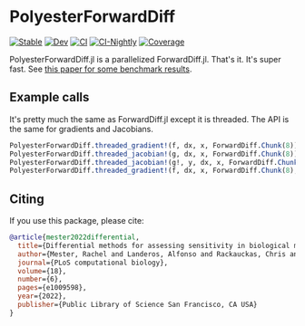 # PolyesterForwardDiff

[![Stable](https://img.shields.io/badge/docs-stable-blue.svg)](https://JuliaSIMD.github.io/Polyester.jl/stable)
[![Dev](https://img.shields.io/badge/docs-dev-blue.svg)](https://JuliaSIMD.github.io/Polyester.jl/dev)
[![CI](https://github.com/JuliaSIMD/Polyester.jl/actions/workflows/CI.yml/badge.svg)](https://github.com/JuliaSIMD/Polyester.jl/actions/workflows/CI.yml)
[![CI-Nightly](https://github.com/JuliaSIMD/Polyester.jl/actions/workflows/CI-julia-nightly.yml/badge.svg)](https://github.com/JuliaSIMD/Polyester.jl/actions/workflows/CI-julia-nightly.yml)
[![Coverage](https://codecov.io/gh/JuliaSIMD/Polyester.jl/branch/master/graph/badge.svg)](https://codecov.io/gh/JuliaSIMD/Polyester.jl)


PolyesterForwardDiff.jl is a parallelized ForwardDiff.jl. That's it. It's super fast. See [this paper for some benchmark results](https://www.biorxiv.org/content/10.1101/2021.11.15.468697v1.abstract).

## Example calls

It's pretty much the same as ForwardDiff.jl except it is threaded. The API is the same for gradients and Jacobians.

```julia
PolyesterForwardDiff.threaded_gradient!(f, dx, x, ForwardDiff.Chunk(8));
PolyesterForwardDiff.threaded_jacobian!(g, dx, x, ForwardDiff.Chunk(8));
PolyesterForwardDiff.threaded_jacobian!(g!, y, dx, x, ForwardDiff.Chunk(8));
PolyesterForwardDiff.threaded_gradient!(f, dx, x, ForwardDiff.Chunk(8),Val{true}()); #To enable tag checking
```

## Citing

If you use this package, please cite:


```bib
@article{mester2022differential,
  title={Differential methods for assessing sensitivity in biological models},
  author={Mester, Rachel and Landeros, Alfonso and Rackauckas, Chris and Lange, Kenneth},
  journal={PLoS computational biology},
  volume={18},
  number={6},
  pages={e1009598},
  year={2022},
  publisher={Public Library of Science San Francisco, CA USA}
}
```

